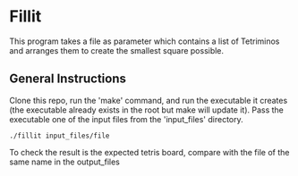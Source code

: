 # Fillit

This program takes a file as parameter which contains a list of Tetriminos and arranges them to create the smallest square possible.

## General Instructions

Clone this repo, run the 'make' command, and run the executable it creates (the executable already exists in the root but make will update it). Pass the executable one of the input files from the 'input_files' directory.

```
./fillit input_files/file
```

To check the result is the expected tetris board, compare with the file of the same name in the output_files